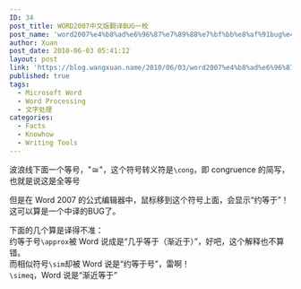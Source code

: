 ```yaml
---
ID: 34
post_title: WORD2007中文版翻译BUG一枚
post_name: 'word2007%e4%b8%ad%e6%96%87%e7%89%88%e7%bf%bb%e8%af%91bug%e4%b8%80%e6%9e%9a'
author: Xuan
post_date: 2010-06-03 05:41:12
layout: post
link: 'https://blog.wangxuan.name/2010/06/03/word2007%e4%b8%ad%e6%96%87%e7%89%88%e7%bf%bb%e8%af%91bug%e4%b8%80%e6%9e%9a/'
published: true
tags:
  - Microsoft Word
  - Word Processing
  - 文字处理
categories:
  - Facts
  - Knowhow
  - Writing Tools
---
```

波浪线下面一个等号，"≅"，这个符号转义符是`\cong`，即 congruence 的简写，也就是说这是全等号

但是在 Word 2007 的公式编辑器中，鼠标移到这个符号上面，会显示“约等于”！这可以算是一个中译的BUG了。

下面的几个算是译得不准：  
约等于号`\approx`被 Word 说成是“几乎等于（渐近于）”，好吧，这个解释也不算错。  
而相似符号`\sim`却被 Word 说是“约等于号”，雷啊！  
`\simeq`，Word 说是“渐近等于”
